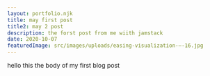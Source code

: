 ```yaml
---
layout: portfolio.njk
title: may first post
title2: may 2 post
description: the forst post from me wiith jamstack
date: 2020-10-07
featuredImage: src/images/uploads/easing-visualization-–-16.jpg
---
```



hello this the body of my first blog post